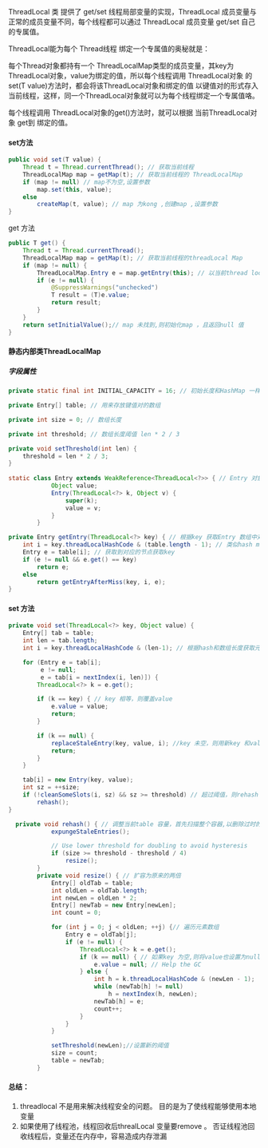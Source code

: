 

ThreadLocal 类 提供了 get/set 线程局部变量的实现，ThreadLocal 成员变量与正常的成员变量不同，每个线程都可以通过 ThreadLocal 成员变量 get/set 自己的专属值。

ThreadLocal能为每个 Thread线程 绑定一个专属值的奥秘就是：

每个Thread对象都持有一个 ThreadLocalMap类型的成员变量，其key为ThreadLocal对象，value为绑定的值，所以每个线程调用 ThreadLocal对象 的set(T value)方法时，都会将该ThreadLocal对象和绑定的值 以键值对的形式存入当前线程，这样，同一个ThreadLocal对象就可以为每个线程绑定一个专属值咯。

每个线程调用 ThreadLocal对象的get()方法时，就可以根据 当前ThreadLocal对象 get到 绑定的值。

#### set方法

```java
public void set(T value) {
    Thread t = Thread.currentThread(); // 获取当前线程
    ThreadLocalMap map = getMap(t); // 获取当前线程的 ThreadLocalMap
    if (map != null) // map不为空,设置参数
        map.set(this, value);
    else
        createMap(t, value); // map 为kong ,创建map ,设置参数
}
```

get 方法

```java
public T get() {
    Thread t = Thread.currentThread();
    ThreadLocalMap map = getMap(t); // 获取当前线程的threadLocal Map
    if (map != null) {
        ThreadLocalMap.Entry e = map.getEntry(this); // 以当前thread local 为key 获取map中的value
        if (e != null) {
            @SuppressWarnings("unchecked")
            T result = (T)e.value;
            return result;
        }
    }
    return setInitialValue();// map 未找到,则初始化map ，且返回null 值
}
```



#### 静态内部类ThreadLocalMap 

##### 字段属性

```java
private static final int INITIAL_CAPACITY = 16; // 初始长度和HashMap 一样，且必须为 2 的倍数

private Entry[] table; // 用来存放键值对的数组

private int size = 0; // 数组长度

private int threshold; // 数组长度阈值 len * 2 / 3

private void setThreshold(int len) {
    threshold = len * 2 / 3;
}
        
static class Entry extends WeakReference<ThreadLocal<?>> { // Entry 对象 弱引用的ThreadLocal key
            Object value;
            Entry(ThreadLocal<?> k, Object v) {
                super(k);
                value = v;
            }
        }
```

```java
private Entry getEntry(ThreadLocal<?> key) { // 根据key 获取Entry 数组中对应的Entry 实例
    int i = key.threadLocalHashCode & (table.length - 1); // 类似hash map 的取模运算 ，定位当前key 在entry 数组中的index 下标
    Entry e = table[i]; // 获取到对应的节点获取key
    if (e != null && e.get() == key)
        return e;
    else
        return getEntryAfterMiss(key, i, e);
}
```



#### set  方法

```java
private void set(ThreadLocal<?> key, Object value) {
    Entry[] tab = table;
    int len = tab.length;
    int i = key.threadLocalHashCode & (len-1); // 根据hash和数组长度获取元素存放的位置，如果该位置有其他元素，就依次向后放

    for (Entry e = tab[i];
         e != null;
         e = tab[i = nextIndex(i, len)]) {
        ThreadLocal<?> k = e.get();

        if (k == key) { // key 相等，则覆盖value
            e.value = value;
            return;
        }

        if (k == null) {
            replaceStaleEntry(key, value, i); //key 未空，则用新key 和value 覆盖
            return;
        }
    }

    tab[i] = new Entry(key, value);
    int sz = ++size;
    if (!cleanSomeSlots(i, sz) && sz >= threshold) // 超过阈值，则rehash
        rehash();
}

  private void rehash() { // 调整当前table 容量，首先扫描整个容器,以删除过时的条目，如果不能分充分缩小表的大小，则进行扩容操作
            expungeStaleEntries();

            // Use lower threshold for doubling to avoid hysteresis
            if (size >= threshold - threshold / 4)
                resize();
        }
        private void resize() { // 扩容为原来的两倍
            Entry[] oldTab = table;
            int oldLen = oldTab.length;
            int newLen = oldLen * 2;
            Entry[] newTab = new Entry[newLen];
            int count = 0;

            for (int j = 0; j < oldLen; ++j) {// 遍历元素数组
                Entry e = oldTab[j];
                if (e != null) {
                    ThreadLocal<?> k = e.get();
                    if (k == null) { // 如果key 为空,则将value也设置为null ，方便垃圾回收
                        e.value = null; // Help the GC
                    } else {
                        int h = k.threadLocalHashCode & (newLen - 1);
                        while (newTab[h] != null)
                            h = nextIndex(h, newLen);
                        newTab[h] = e;
                        count++;
                    }
                }
            }

            setThreshold(newLen);//设置新的阈值
            size = count;
            table = newTab;
        }

```

#### 总结：

1. threadlocal 不是用来解决线程安全的问题。 目的是为了使线程能够使用本地变量
2. 如果使用了线程池，线程回收后threalLocal 变量要remove 。 否证线程池回收线程后，变量还在内存中，容易造成内存泄漏 